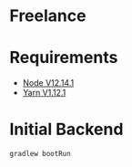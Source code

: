 # Freelance

# Requirements
 - [Node V12.14.1](https://nodejs.org/en/download/)
 - [Yarn V1.12.1](https://yarnpkg.com/getting-started/install)


# Initial Backend
```shell
gradlew bootRun
```
